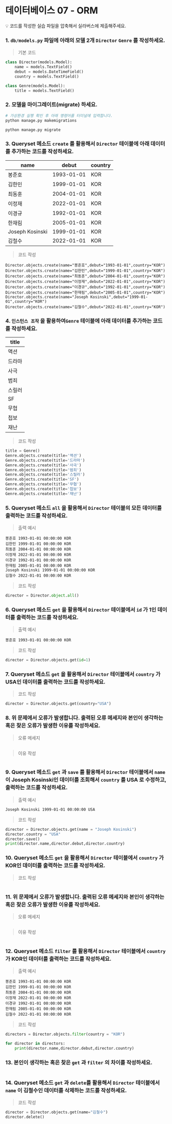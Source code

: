 # 데이터베이스 07 - ORM

<aside>
💡 코드를 작성한 실습 파일을 압축해서 실라버스에 제출해주세요.


</aside>

### 1. `db/models.py` 파일에 아래의 모델 2개 `Director` `Genre` 를 작성하세요.

> 기본 코드

```python
class Director(models.Model):
    name = models.TextField()
    debut = models.DateTimeField()
    country = models.TextField()

class Genre(models.Model):
    title = models.TextField()
```

### 2. 모델을 마이그레이트(migrate) 하세요.

```bash
# 가상환경 실행 확인 후 아래 명령어를 터미널에 입력합니다.
python manage.py makemigrations

python manage.py migrate
```

### 3. Queryset 메소드 `create` 를 활용해서  `Director` 테이블에 아래 데이터를 추가하는 코드를 작성하세요.

| name            | debut      | country |
| --------------- | ---------- | ------- |
| 봉준호          | 1993-01-01 | KOR     |
| 김한민          | 1999-01-01 | KOR     |
| 최동훈          | 2004-01-01 | KOR     |
| 이정재          | 2022-01-01 | KOR     |
| 이경규          | 1992-01-01 | KOR     |
| 한재림          | 2005-01-01 | KOR     |
| Joseph Kosinski | 1999-01-01 | KOR     |
| 김철수          | 2022-01-01 | KOR     |

> 코드 작성

```sqlite
Director.objects.create(name="봉준호",debut="1993-01-01",country="KOR")
Director.objects.create(name="김한민",debut="1999-01-01",country="KOR")
Director.objects.create(name="최동훈",debut="2004-01-01",country="KOR")
Director.objects.create(name="이정재",debut="2022-01-01",country="KOR")
Director.objects.create(name="이경규",debut="1992-01-01",country="KOR")
Director.objects.create(name="한재림",debut="2005-01-01",country="KOR")
Director.objects.create(name="Joseph Kosinski",debut="1999-01-01",country="KOR")
Director.objects.create(name="김철수",debut="2022-01-01",country="KOR")
```

### 4. `인스턴스 조작` 을 활용하여`Genre` 테이블에 아래 데이터를 추가하는 코드를 작성하세요.

| title  |
| ------ |
| 액션   |
| 드라마 |
| 사극   |
| 범죄   |
| 스릴러 |
| SF     |
| 무협   |
| 첩보   |
| 재난   |

> 코드 작성

```python
title = Genre()
Genre.objects.create(title='액션')
Genre.objects.create(title='드라마')
Genre.objects.create(title='사극')
Genre.objects.create(title='범죄')
Genre.objects.create(title='스릴러')
Genre.objects.create(title='SF')
Genre.objects.create(title='무협')
Genre.objects.create(title='첩보')
Genre.objects.create(title='재난')
```

### 5. Queryset 메소드 `all` 을 활용해서 `Director` 테이블의 모든 데이터를 출력하는 코드를 작성하세요.

> 출력 예시

```
봉준호 1993-01-01 00:00:00 KOR
김한민 1999-01-01 00:00:00 KOR
최동훈 2004-01-01 00:00:00 KOR
이정재 2022-01-01 00:00:00 KOR
이경규 1992-01-01 00:00:00 KOR
한재림 2005-01-01 00:00:00 KOR
Joseph Kosinski 1999-01-01 00:00:00 KOR
김철수 2022-01-01 00:00:00 KOR
```

> 코드 작성

```python
director = Director.object.all()
```

### 6. Queryset 메소드 `get` 을 활용해서 `Director` 테이블에서 `id` 가 1인 데이터를 출력하는 코드를 작성하세요.

> 출력 예시

```
봉준호 1993-01-01 00:00:00 KOR
```

> 코드 작성

```python
director = Director.objects.get(id=1)
```

### 7. Queryset 메소드 `get` 을 활용해서 `Director` 테이블에서 `country` 가 USA인 데이터를 출력하는 코드를 작성하세요.

> 코드 작성

```python
director = Director.objects.get(country="USA")
```

### 8. 위 문제에서 오류가 발생합니다. 출력된 오류 메세지와 본인이 생각하는 혹은 찾은 오류가 발생한 이유를 작성하세요.

> 오류 메세지

```bash

```

> 이유 작성

```

```

### 9. Queryset 메소드 `get` 과 `save` 를 활용해서 `Director` 테이블에서  `name` 이 Joseph Kosinski인 데이터를 조회해서 `country` 를 USA 로 수정하고, 출력하는 코드를 작성하세요.

> 출력 예시

```
Joseph Kosinski 1999-01-01 00:00:00 USA
```

> 코드 작성

```python
director = Director.objects.get(name = "Joseph Kosinski") 
director.country = "USA"
director.save()
print(director.name,director.debut,director.country)
```

### 10. Queryset 메소드 `get` 을 활용해서 `Director` 테이블에서 `country` 가 KOR인 데이터를 출력하는 코드를 작성하세요.

> 코드 작성

```python

```

### 11. 위 문제에서 오류가 발생합니다. 출력된 오류 메세지와 본인이 생각하는 혹은 찾은 오류가 발생한 이유를 작성하세요.

> 오류 메세지

```bash

```

> 이유 작성

```

```

### 12. Queryset 메소드 `filter` 를 활용해서 `Director` 테이블에서 `country` 가 KOR인 데이터를 출력하는 코드를 작성하세요.

> 출력 예시

```
봉준호 1993-01-01 00:00:00 KOR
김한민 1999-01-01 00:00:00 KOR
최동훈 2004-01-01 00:00:00 KOR
이정재 2022-01-01 00:00:00 KOR
이경규 1992-01-01 00:00:00 KOR
한재림 2005-01-01 00:00:00 KOR
김철수 2022-01-01 00:00:00 KOR
```

> 코드 작성

```python
directors = Director.objects.filter(country = "KOR") 

for director in directors:
    print(director.name,director.debut,director.country)
```

### 13. 본인이 생각하는 혹은 찾은 `get` 과 `filter` 의 차이를 작성하세요.

```

```

### 14. Queryset 메소드 `get` 과 `delete`를 활용해서  `Director` 테이블에서 `name` 이 김철수인 데이터를 삭제하는 코드를 작성하세요.

> 코드 작성

```python
director = Director.objects.get(name="김철수")
director.delete()
```

